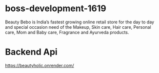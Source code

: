 # boss-development-1619
Beauty Bebo is India’s fastest growing online retail store for the day to day and special occasion need of the Makeup, Skin care, Hair care, Personal care, Mom and Baby care, Fragrance and Ayurveda products.

# Backend Api

https://beautyholic.onrender.com/
